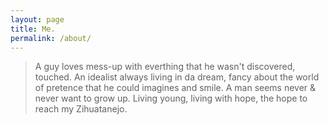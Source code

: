 ```yaml
---
layout: page
title: Me.
permalink: /about/
---
```



> A guy loves mess-up with everthing that he wasn't discovered, touched. An idealist always living in da dream, fancy about the world of pretence that he could imagines and smile. A man seems never & never want to grow up. Living young, living with hope, the hope to reach my Zihuatanejo.


<br/>
<br/>
<br/>
<br/>
<br/>
<br/>
